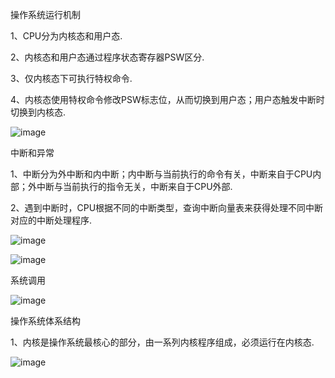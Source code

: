 操作系统运行机制

1、CPU分为内核态和用户态.

2、内核态和用户态通过程序状态寄存器PSW区分.

3、仅内核态下可执行特权命令.

4、内核态使用特权命令修改PSW标志位，从而切换到用户态；用户态触发中断时切换到内核态.

![image](https://github.com/FudoJun/operating-system/assets/54784415/2c8a1458-5fac-4dce-bab6-f5400ae7c2e4)


中断和异常

1、中断分为外中断和内中断；内中断与当前执行的命令有关，中断来自于CPU内部；外中断与当前执行的指令无关，中断来自于CPU外部.

2、遇到中断时，CPU根据不同的中断类型，查询中断向量表来获得处理不同中断对应的中断处理程序.

![image](https://github.com/FudoJun/operating-system/assets/54784415/7b891b74-8348-44f9-9774-8cc37979c7f4)

![image](https://github.com/FudoJun/operating-system/assets/54784415/ebf1a37d-a43c-4af3-af30-eb413b53c5d4)

系统调用

![image](https://github.com/FudoJun/operating-system/assets/54784415/49d50e70-c95e-4cec-9d3d-3557cc559763)

操作系统体系结构

1、内核是操作系统最核心的部分，由一系列内核程序组成，必须运行在内核态.

![image](https://github.com/FudoJun/operating-system/assets/54784415/518ceefa-5151-4e50-84b2-1c2ec0ac7b91)


